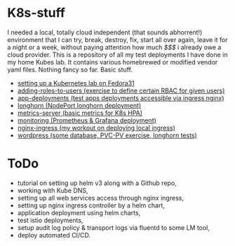 # K8s-stuff
I needed a local, totally cloud independent (that sounds abhorrent!) environment that I can try, break, destroy, fix, start all over again, leave it for a night or a week, without paying attention how much *$$$* i already owe a cloud provider. This is a repository of all my test deployments I have done in my home Kubes lab. It contains various homebrewed or modified vendor yaml files.
Nothing fancy so far.  Basic stuff.

- [setting up a Kubernetes lab on Fedora31](kube-installation/README.md)
- [adding-roles-to-users (exercise to define certain RBAC for given users)](adding-roles-to-users/README.md)
- [app-deployments (test apps deployments accessible via ingress nginx)](app-deployments/README.md)
- [longhorn (NodePort longhorn deployment)](longhorn/README.md)
- [metrics-server (basic metrics for K8s HPA)](metrics-server/README.md)
- [monitoring (Prometheus & Grafana deployment)](monitoring/README.md)
- [nginx-ingress (my workout on deploying local ingress)](nginx-ingress/README.md)
- [wordpress (some database, PVC-PV exercise, longhorn tests)](wordpress/README.md)

# ToDo

- tutorial on setting up helm v3 along with a Github repo,
- working with Kube DNS,
- setting up all web services access through nginx ingress,
- setting up nginx ingress controller by a helm chart,
- application deployment using helm charts,
- test istio deployments,
- setup audit log policy & transport logs via fluentd to some LM tool,
- deploy automated CI/CD.
